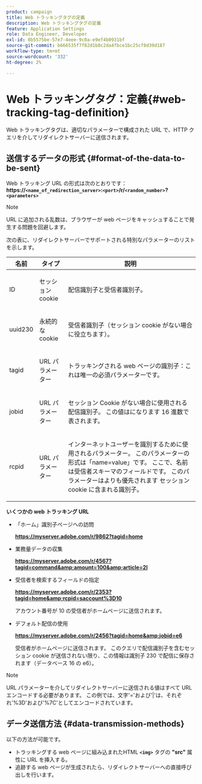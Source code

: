 ```yaml
---
product: campaign
title: Web トラッキングタグの定義
description: Web トラッキングタグの定義
feature: Application Settings
role: Data Engineer, Developer
exl-id: 0b5575be-57e7-4eee-9c0a-e9ef4b0931bf
source-git-commit: b666535f7f82d1b8c2da4fbce1bc25cf8d39d187
workflow-type: tm+mt
source-wordcount: '332'
ht-degree: 2%

---
```


# Web トラッキングタグ：定義{#web-tracking-tag-definition}



Web トラッキングタグは、適切なパラメーターで構成された URL で、HTTP クエリを介してリダイレクトサーバーに送信されます。

## 送信するデータの形式 {#format-of-the-data-to-be-sent}

Web トラッキング URL の形式は次のとおりです：**https://`<name_of_redirection_server>`:`<port>`/r/`<random_number>`?`<parameters>`**

>[!NOTE]
>
>URL に追加される乱数は、ブラウザーが web ページをキャッシュすることで発生する問題を回避します。

次の表に、リダイレクトサーバーでサポートされる特別なパラメーターのリストを示します。

<table>
                     <thead>
                        <tr>
                           <th>名前</th>
                           <th>タイプ</th>
                           <th>説明</th> 
                        </tr> 
                     </thead>
                     <tbody>
                        <tr>
                           <td>
                              <p>ID</p> 
                           </td>
                           <td>
                              <p>セッション cookie</p> 
                           </td>
                           <td>
                              <p>配信識別子と受信者識別子。</p> 
                           </td> 
                        </tr>
                        <tr>
                           <td>
                              <p>uuid230</p> 
                           </td>
                           <td>
                              <p>永続的な cookie</p> 
                           </td>
                           <td>
                              <p>受信者識別子（セッション cookie がない場合に役立ちます）。</p> 
                           </td> 
                        </tr>
                        <tr>
                           <td>
                              <p>tagid</p> 
                           </td>
                           <td>
                              <p>URL パラメーター</p> 
                           </td>
                           <td>
                              <p>トラッキングされる web ページの識別子：これは唯一の必須パラメーターです。</p> 
                           </td> 
                        </tr>
                        <tr>
                           <td>
                              <p>jobid</p> 
                           </td>
                           <td>
                              <p>URL パラメーター</p> 
                           </td>
                           <td>
                              <p>セッション Cookie がない場合に使用される配信識別子。 この値はになります
                                 16 進数で表されます。
                              </p> 
                           </td> 
                        </tr>
                        <tr>
                           <td>
                              <p>rcpid</p> 
                           </td>
                           <td>
                              <p>URL パラメーター</p> 
                           </td>
                           <td>
                              <p>インターネットユーザーを識別するために使用されるパラメーター。 このパラメーターの形式は「name=value」です。
                                 ここで、名前は受信者スキーマのフィールドです。 このパラメーターはよりも優先されます
                                 セッション cookie に含まれる識別子。
                              </p> 
                           </td> 
                        </tr> 
                     </tbody>  
                  </table>

**いくつかの web トラッキング URL**

* 「ホーム」識別子ページへの訪問

  **https://myserver.adobe.com/r/9862?tagid=home**

* 業務量データの収集

  **https://myserver.adobe.com/r/4567?tagid=command&amp;amount=100&amp;article=2l**

* 受信者を検索するフィールドの指定

  **https://myserver.adobe.com/r/2353?tagid=home&amp;rcpid=saccount%3D10**

  アカウント番号が 10 の受信者がホームページに送信されます。

* デフォルト配信の使用

  **https://myserver.adobe.com/r/2456?tagid=home&amp;jobid=e6**

  受信者がホームページに送信されます。 このクエリで配信識別子を含むセッション cookie が送信されない限り、この情報は識別子 230 で配信に保存されます（データベース 16 の e6）。

>[!NOTE]
>
>URL パラメーターを介してリダイレクトサーバーに送信される値はすべて URL エンコードする必要があります。 この例では、文字&#39;=&#39;および&#39;|&#39;は、それぞれ&#39;%3D&#39;および&#39;%7C&#39;としてエンコードされています。

## データ送信方法 {#data-transmission-methods}

以下の方法が可能です。

* トラッキングする web ページに組み込まれたHTML **`<img>`** タグの **&quot;src&quot;** 属性に URL を挿入する。
* 追跡する web ページが生成されたら、リダイレクトサーバーへの直接呼び出しを行います。
